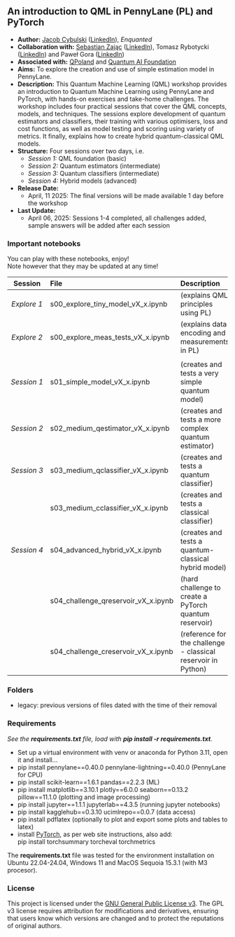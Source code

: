 ## An introduction to QML in PennyLane (PL) and PyTorch
- **Author:** [Jacob Cybulski](https://jacobcybulski.com/) ([LinkedIn](https://www.linkedin.com/in/jacobcybulski/)), *Enquanted*
- **Collaboration with:**
      [Sebastian Zając](https://sebastianzajac.pl/) ([LinkedIn](https://www.linkedin.com/in/sebastianzajac/)),
      Tomasz Rybotycki ([LinkedIn](https://www.linkedin.com/in/tomasz-rybotycki-01192582/)) and
      Paweł Gora ([LinkedIn](https://www.linkedin.com/in/pawelgora/))
- **Associated with:** [QPoland](https://qworld.net/qpoland/) and [Quantum AI Foundation](https://www.qaif.org/)
- **Aims:** To explore the creation and use of simple estimation model in PennyLane.
- **Description:** This Quantum Machine Learning (QML) workshop provides an introduction to Quantum Machine Learning using PennyLane and PyTorch, with hands-on exercises and take-home challenges. The workshop includes four practical sessions that cover the QML concepts, models, and techniques. The sessions explore development of quantum estimators and classifiers, their training with various optimisers, loss and cost functions, as well as model testing and scoring using variety of metrics. It finally, explains how to create hybrid quantum-classical QML models.
- **Structure:** Four sessions over two days, i.e.
  - *Session 1:* QML foundation (basic)
  - *Session 2:* Quantum estimators (intermediate)
  - *Session 3:* Quantum classifiers (intermediate)
  - *Session 4:* Hybrid models (advanced)
- **Release Date:**
  - April, 11 2025: The final versions will be made available 1 day before the workshop
- **Last Update:**
  - April 06, 2025: Sessions 1-4 completed, all challenges added, sample answers will be added after each session

### Important notebooks

You can play with these notebooks, enjoy!<br>
Note however that they may be updated at any time!

| Session | File | Description |
| :-: | :- | :- |
| *Explore&nbsp;1* | s00_explore_tiny_model_vX_x.ipynb | (explains QML principles using PL) |
| *Explore&nbsp;2* | s00_explore_meas_tests_vX_x.ipynb | (explains data encoding and measurements in PL) |
|  |  |  |
| *Session&nbsp;1* | s01_simple_model_vX_x.ipynb | (creates and tests a very simple quantum model) |
| *Session&nbsp;2* | s02_medium_qestimator_vX_x.ipynb | (creates and tests a more complex quantum estimator) |
| *Session&nbsp;3* | s03_medium_qclassifier_vX_x.ipynb | (creates and tests a quantum classifier) |
|  | s03_medium_cclassifier_vX_x.ipynb | (creates and tests a classical classifier) |
| *Session&nbsp;4* | s04_advanced_hybrid_vX_x.ipynb | (creates and tests a quantum-classical hybrid model) |
|  | s04_challenge_qreservoir_vX_x.ipynb | (hard challenge to create a PyTorch quantum reservoir) |
|  | s04_challenge_creservoir_vX_x.ipynb | (reference for the challenge - classical reservoir in Python) |

### Folders
- legacy: previous versions of files dated with the time of their removal
  
### Requirements
_See the **requirements.txt** file, load with **pip install -r requirements.txt**._
- Set up a virtual environment with venv or anaconda for Python 3.11, open it and install...
- pip install pennylane==0.40.0 pennylane-lightning==0.40.0 (PennyLane for CPU)
- pip install scikit-learn==1.6.1 pandas==2.2.3 (ML)
- pip install matplotlib==3.10.1 plotly==6.0.0 seaborn==0.13.2 pillow==11.1.0 (plotting and image processing)
- pip install jupyter==1.1.1 jupyterlab==4.3.5 (running jupyter notebooks)
- pip install kagglehub==0.3.10 ucimlrepo==0.0.7 (data access)
- pip install pdflatex (optionally to plot and export some plots and tables to latex)
- install [PyTorch](https://pytorch.org/get-started/locally/), as per web site instructions, also add:<br>
  pip install torchsummary torcheval torchmetrics

The **requirements.txt** file was tested for the environment installation on 
Ubuntu 22.04-24.04, Windows 11 and MacOS Sequoia 15.3.1 (with M3 procesor).

### License
This project is licensed under the [GNU General Public License v3](./LICENSE).
The GPL v3 license requires attribution for modifications and derivatives, ensuring that users know which versions are changed and to protect the reputations of original authors.